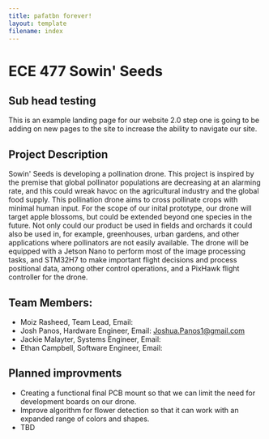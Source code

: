 ```yaml
---
title: pafatbn forever!
layout: template
filename: index
--- 
```


# ECE 477 Sowin' Seeds

## Sub head testing

This is an example landing page for our website 2.0 step one is going to be adding on new pages to the site to increase the ability to navigate our site.

## Project Description

Sowin' Seeds is developing a pollination drone. This project is inspired by the premise that global pollinator populations are decreasing at an alarming rate, and this could wreak havoc on the agricultural industry and the global food supply. This pollination drone aims to cross pollinate crops with minimal human input. For the scope of our inital prototype, our drone will target apple blossoms, but could be extended beyond one species in the future. Not only could our product be used in fields and orchards it could also be used in, for example, greenhouses, urban gardens, and other applications where pollinators are not easily available. The drone will be equipped with a Jetson Nano to perform most of the image processing tasks, and STM32H7 to make important flight decisions and process positional data, among other control operations, and a PixHawk flight controller for the drone.

## Team Members:

  - Moiz Rasheed, Team Lead, Email: 
  - Josh Panos, Hardware Engineer, Email: Joshua.Panos1@gmail.com
  - Jackie Malayter, Systems Engineer, Email: 
  - Ethan Campbell, Software Engineer, Email:
  
  
## Planned improvments

  - Creating a functional final PCB mount so that we can limit the need for development boards on our drone.
  - Improve algorithm for flower detection so that it can work with an expanded range of colors and shapes. 
  - TBD
